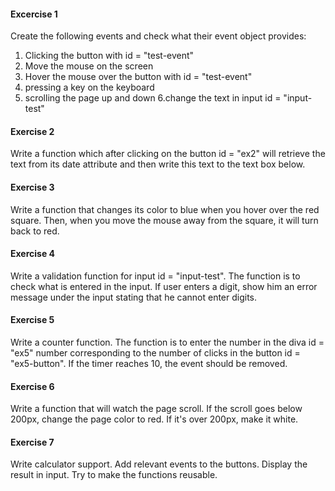 #### Excercise 1

Create the following events and check what their event object provides:

1. Clicking the button with id = "test-event"
2. Move the mouse on the screen
3. Hover the mouse over the button with id = "test-event"
4. pressing a key on the keyboard
5. scrolling the page up and down
6.change the text in input id = "input-test"

#### Exercise 2

Write a function which after clicking on the button id = "ex2" will retrieve the text from its date attribute and then write this text to the text box below.

#### Exercise 3

Write a function that changes its color to blue when you hover over the red square. Then, when you move the mouse away from the square, it will turn back to red.

#### Exercise 4

Write a validation function for input id = "input-test". The function is to check what is entered in the input. If user enters a digit, show him an error message under the input stating that he cannot enter digits.

#### Exercise 5

Write a counter function. The function is to enter the number in the diva id = "ex5" number corresponding to the number of clicks in the button id = "ex5-button". If the timer reaches 10, the event should be removed.

#### Exercise 6

Write a function that will watch the page scroll. If the scroll goes below 200px, change the page color to red. If it's over 200px, make it white.

#### Exercise 7

Write calculator support. Add relevant events to the buttons. Display the result in input. Try to make the functions reusable.